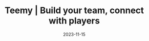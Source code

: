 ---
title: Teemy | Build your team, connect with players
description: Teemy is an app I develop with a group of classmates.
summary: Teemy is an app I develop with a group of classmates.
date: 2023-11-15
tags: ["design", "team", "human-computer interaction"]
draft: true
---
